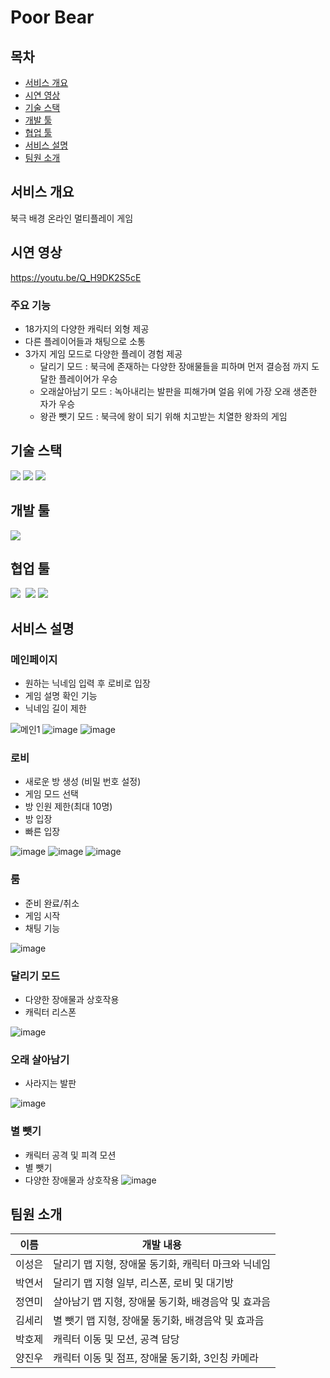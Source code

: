 # Poor Bear

## 목차

- [서비스 개요](#서비스-개요)
- [시연 영상](#시연-영상)
- [기술 스택](#기술-스택)
- [개발 툴](#개발-툴)
- [협업 툴](#협업-툴)
- [서비스 설명](#서비스-설명)
- [팀원 소개](#팀원-소개)




## 서비스 개요

북극 배경 온라인 멀티플레이 게임

## 시연 영상
https://youtu.be/Q_H9DK2S5cE

### 주요 기능

- 18가지의 다양한 캐릭터 외형 제공
- 다른 플레이어들과 채팅으로 소통
- 3가지 게임 모드로 다양한 플레이 경험 제공
    - 달리기 모드 : 북극에 존재하는 다양한 장애물들을 피하며 먼저 결승점 까지 도달한 플레이어가 우승
    - 오래살아남기 모드 : 녹아내리는 발판을 피해가며 얼음 위에 가장 오래 생존한 자가 우승
    - 왕관 뺏기 모드 : 북극에 왕이 되기 위해 치고받는 치열한 왕좌의 게임

## 기술 스택

<!-- Unity5 2022.3.21f1 -->
<img src="https://img.shields.io/badge/unity 2022.3.21f1-000000?style=for-the-badge&logo=unity&logoColor=white">
<!-- Photon Fusion 2 -->
<img src="https://img.shields.io/badge/Photon Fusion 2-004480?style=for-the-badge&logo=Photon&logoColor=white">
<!-- C# -->
<img src="https://img.shields.io/badge/C%23-512BD4?style=for-the-badge&logo=Csharp&logoColor=white">


## 개발 툴

<!-- Rider -->
<img src="https://img.shields.io/badge/Rider-000000?style=for-the-badge&logo=Rider&logoColor=white">

## 협업 툴
<img src="https://img.shields.io/badge/Jira-0052CC?style=for-the-badge&logo=Jira&logoColor=white">
<img src="https://img.shields.io/badge/GitLab-FC6D26?style=for-the-badge&logo=gitlab&logoColor=white" alt="">
<img src="https://img.shields.io/badge/Mattermost-0058CC?style=for-the-badge&logo=Mattermost&logoColor=white">
<img src="https://img.shields.io/badge/Figma-F24E1E?style=for-the-badge&logo=Figma&logoColor=white">


<!-- ### 피그마 -->


## 서비스 설명

### 메인페이지
- 원하는 닉네임 입력 후 로비로 입장
- 게임 설명 확인 기능
- 닉네임 길이 제한

![메인1](https://github.com/ssafyPoorBear/PoorBear/assets/90955152/1ad87844-48a7-4c99-b4ee-908508f0967a)
![image](https://github.com/ssafyPoorBear/PoorBear/assets/90955152/3eebb695-606b-431f-b616-98119c57f702)
![image](https://github.com/ssafyPoorBear/PoorBear/assets/90955152/20e28dd8-c0b9-4c5d-a163-b82765803a58)

### 로비
- 새로운 방 생성 (비밀 번호 설정)
- 게임 모드 선택
- 방 인원 제한(최대 10명)
- 방 입장
- 빠른 입장

![image](https://github.com/ssafyPoorBear/PoorBear/assets/90955152/aa09b4aa-d64c-46b1-a140-93e929b72a99)
![image](https://github.com/ssafyPoorBear/PoorBear/assets/90955152/e19b0f1c-100f-4378-b9c4-9b8570494e77)
![image](https://github.com/ssafyPoorBear/PoorBear/assets/90955152/4402c986-a207-4d2c-a1de-e5d9e581759f)

### 룸
- 준비 완료/취소
- 게임 시작
- 채팅 기능

![image](https://github.com/ssafyPoorBear/PoorBear/assets/90955152/3ce4f338-855b-44f1-b2e0-371043eea256)
### 달리기 모드
- 다양한 장애물과 상호작용
- 캐릭터 리스폰

![image](https://github.com/ssafyPoorBear/PoorBear/assets/90955152/35843087-b390-413d-9040-758c1c2954fb)
### 오래 살아남기
- 사라지는 발판

![image](https://github.com/ssafyPoorBear/PoorBear/assets/90955152/f4289b39-2bef-4acb-ae2e-68ddef6e04f4)
### 별 뺏기
- 캐릭터 공격 및 피격 모션
- 별 뺏기
- 다양한 장애물과 상호작용
![image](https://github.com/ssafyPoorBear/PoorBear/assets/90955152/ecd7e4fd-2b1d-4509-8f25-871ba2d58415)


## 팀원 소개
|이름|개발 내용|
|------|---|
|이성은|달리기 맵 지형, 장애물 동기화, 캐릭터 마크와 닉네임|
|박연서|달리기 맵 지형 일부, 리스폰, 로비 및 대기방|
|정연미|살아남기 맵 지형, 장애물 동기화, 배경음악 및 효과음|
|김세리|별 뺏기 맵 지형, 장애물 동기화, 배경음악 및 효과음|
|박호제|캐릭터 이동 및 모션, 공격 담당|
|양진우|캐릭터 이동 및 점프, 장애물 동기화, 3인칭 카메라|
